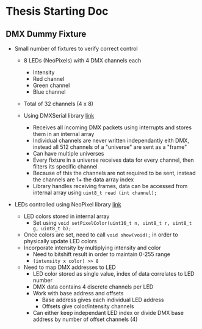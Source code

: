 # Thesis Starting Doc

## DMX Dummy Fixture
- Small number of fixtures to verify correct control
  - 8 LEDs (NeoPixels) with 4 DMX channels each
    - Intensity
    - Red channel
    - Green channel
    - Blue channel
  - Total of 32 channels (4 x 8)

  - Using DMXSerial library [link](https://github.com/mathertel/DMXSerial)
    - Receives all incoming DMX packets using interrupts and stores them in an internal array
    - Individual channels are never written independantly eith DMX, instead all 512 channels of a "universe" are sent as a "frame"
    - Can have multiple universes
    - Every fixture in a universe receives data for every channel, then filters its specific channel
    - Because of this the channels are not required to be sent, instead the channels are 1+ the data array index
    - Library handles receiving frames, data can be accessed from internal array using `uint8_t read (int channel);`

- LEDs controlled using NeoPixel library [link](https://github.com/adafruit/Adafruit_NeoPixel)
  - LED colors stored in internal array
    - Set using `void setPixelColor(uint16_t n, uint8_t r, uint8_t g, uint8_t b);`
  - Once colors are set, need to call `void show(void);` in order to physically update LED colors
  - Incorporate intensity by multiplying intensity and color
    - Need to bitshift result in order to maintain 0-255 range
    - `(intensity x color) >> 8`
  - Need to map DMX addresses to LED
    - LED color stored as single value, index of data correlates to LED number
    - DMX data contains 4 discrete channels per LED
    - Work with base address and offsets
      - Base address gives each individual LED address
      - Offsets give color/intensity channels
    - Can either keep independant LED index or divide DMX base address by number of offset channels (4)


